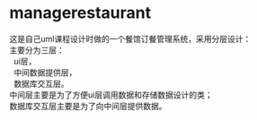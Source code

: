 managerestaurant
================

这是自己uml课程设计时做的一个餐馆订餐管理系统，采用分层设计：<br/>
主要分为三层：<br/>
&nbsp;&nbsp;ui层，<br/>
&nbsp;&nbsp;中间数据提供层，<br/>
&nbsp;&nbsp;数据库交互层。<br/>
中间层主要是为了方便ui层调用数据和存储数据设计的类；<br/>
数据库交互层主要是为了向中间层提供数据。<br/>
